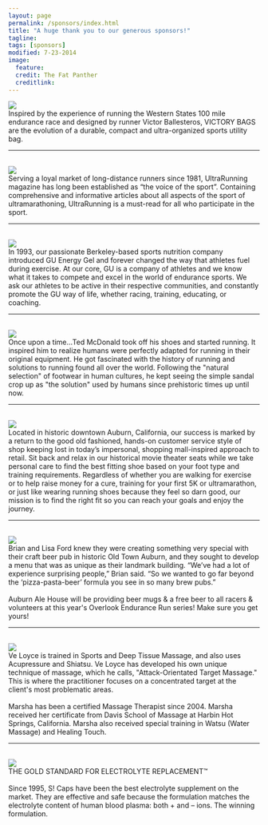 ```yaml
---
layout: page
permalink: /sponsors/index.html
title: "A huge thank you to our generous sponsors!"
tagline: 
tags: [sponsors]
modified: 7-23-2014
image:
  feature: 
  credit: The Fat Panther
  creditlink: 
---
```


<div id="main" role="main"  itemprop="mainContentOfPage">
<a href="http://victorysportdesign.com" target="_blank"><img src="http://trason-trail-races.github.io/oer/images/victor.png" class="img-responsive"></a><br />Inspired by the experience of running the Western States 100 mile endurance race and designed by runner Victor Ballesteros, VICTORY BAGS are the evolution of a durable, compact and ultra-organized sports utility bag.
<hr><br>
<a href="https://www.ultrarunning.com" target="_blank"><img src="http://trason-trail-races.github.io/oer/images/ur.png" class="img-responsive"></a><br />
Serving a loyal market of long-distance runners since 1981, UltraRunning magazine has long been established as “the voice of the sport”. Containing comprehensive and informative articles about all aspects of the sport of ultramarathoning, UltraRunning is a must-read for all who participate in the sport.
<hr><br>
<a href="https://guenergy.com" target="_blank"><img src="http://trason-trail-races.github.io/oer/images/gu.png" class="img-responsive"></a><br />
In 1993, our passionate Berkeley-based sports nutrition company introduced GU Energy Gel and forever changed the way that athletes fuel during exercise. At our core, GU is a company of athletes and we know what it takes to compete and excel in the world of endurance sports. We ask our athletes to be active in their respective communities, and constantly promote the GU way of life, whether racing, training, educating, or coaching.
<hr><br>
<a href="http://www.lunasandals.com" target="_blank"><img src="http://trason-trail-races.github.io/oer/images/lunasandals_logo.png" class="img-responsive"></a><br />
Once upon a time...Ted McDonald took off his shoes and started running. It inspired him to realize humans were perfectly adapted for running in their original equipment. He got fascinated with the history of running and solutions to running found all over the world. Following the "natural selection" of footwear in human cultures, he kept seeing the simple sandal crop up as "the solution" used by humans since prehistoric times up until now. 
<hr><br>
<a href="http://www.auburnrunningcompany.com" target="_blank"><img src="http://trason-trail-races.github.io/oer/images/arc.png" class="img-responsive"></a><br />
Located in historic downtown Auburn, California, our success is marked by a return to the good old fashioned, hands-on customer service style of shop keeping lost in today’s impersonal, shopping mall-inspired approach to retail. Sit back and relax in our historical movie theater seats while we take personal care to find the best fitting shoe based on your foot type and training requirements. Regardless of whether you are walking for exercise or to help raise money for a cure, training for your first 5K or ultramarathon, or just like wearing running shoes because they feel so darn good, our mission is to find the right fit so you can reach your goals and enjoy the journey.
<hr><br>
<a href="http://www.auburnalehouse.com" target="_blank"><img src="http://trason-trail-races.github.io/oer/images/aurburn_ale_house_logo.png" class="img-responsive"></a><br />
Brian and Lisa Ford knew they were creating something very special with their craft beer pub in historic Old Town Auburn, and they sought to develop a menu that was as unique as their landmark building. “We’ve had a lot of experience surprising people,” Brian said. “So we wanted to go far beyond the ‘pizza-pasta-beer’ formula you see in so many brew pubs.”
<br /><br />
Auburn Ale House will be providing beer mugs & a free beer to all racers & volunteers at this year's Overlook Endurance Run series! Make sure you get yours!
<hr><br>
<a href="http://www.monstersofmassage.com" target="_blank"><img src="http://trason-trail-races.github.io/oer/images/mom.png" class="img-responsive"></a><br />
Ve Loyce is trained in Sports and Deep Tissue Massage, and also uses Acupressure and Shiatsu. Ve Loyce has developed his own unique technique of massage, which he calls, "Attack-Orientated Target Massage." This is where the practitioner focuses on a concentrated target at the client's most problematic areas.
<br /><br />
Marsha has been a certified Massage Therapist since 2004. Marsha received her certificate from Davis School of Massage at Harbin Hot Springs, California. Marsha also received special training in Watsu (Water Massage) and Healing Touch.
<hr>
<br />
<a href="http://www.succeedscaps.com/" target="_blank"><img src="http://trason-trail-races.github.io/oer/images/succeedscaps_logo.jpg.png" class="img-responsive"></a><br />
THE GOLD STANDARD FOR ELECTROLYTE REPLACEMENT™
<br /><br />
Since 1995, S! Caps have been the best electrolyte supplement on the market.  They are effective and safe because the formulation matches the electrolyte content of human blood plasma: both + and – ions.  The winning formulation.
</div>
